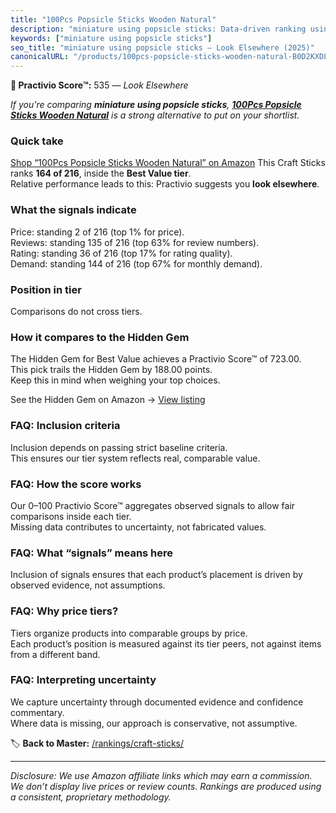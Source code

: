 ```yaml
---
title: "100Pcs Popsicle Sticks Wooden Natural"
description: "miniature using popsicle sticks: Data-driven ranking using the Practivio Score™. Positioned by quality, value, demand, findability, momentum."
keywords: ["miniature using popsicle sticks"]
seo_title: "miniature using popsicle sticks — Look Elsewhere (2025)"
canonicalURL: "/products/100pcs-popsicle-sticks-wooden-natural-B0D2KXDLGC/"
---
```


**🚫 Practivio Score™:** 535 — _Look Elsewhere_


*If you're comparing **miniature using popsicle sticks**, **[100Pcs Popsicle Sticks Wooden Natural](https://www.amazon.com/dp/B0D2KXDLGC?tag=practivio-20)** is a strong alternative to put on your shortlist.*
### Quick take
[Shop “100Pcs Popsicle Sticks Wooden Natural” on Amazon](https://www.amazon.com/dp/B0D2KXDLGC?tag=practivio-20)
This Craft Sticks ranks **164 of 216**, inside the **Best Value tier**.  
Relative performance leads to this: Practivio suggests you **look elsewhere**.

### What the signals indicate
Price: standing 2 of 216 (top 1% for price).  
Reviews: standing 135 of 216 (top 63% for review numbers).  
Rating: standing 36 of 216 (top 17% for rating quality).  
Demand: standing 144 of 216 (top 67% for monthly demand).

### Position in tier
Comparisons do not cross tiers.

### How it compares to the Hidden Gem
The Hidden Gem for Best Value achieves a Practivio Score™ of 723.00.  
This pick trails the Hidden Gem by 188.00 points.  
Keep this in mind when weighing your top choices.  

See the Hidden Gem on Amazon → [View listing](https://www.amazon.com/dp/B07MY7W5LJ?tag=practivio-20)

### FAQ: Inclusion criteria
Inclusion depends on passing strict baseline criteria.  
This ensures our tier system reflects real, comparable value.

### FAQ: How the score works
Our 0–100 Practivio Score™ aggregates observed signals to allow fair comparisons inside each tier.  
Missing data contributes to uncertainty, not fabricated values.

### FAQ: What “signals” means here
Inclusion of signals ensures that each product’s placement is driven by observed evidence, not assumptions.

### FAQ: Why price tiers?
Tiers organize products into comparable groups by price.  
Each product’s position is measured against its tier peers, not against items from a different band.

### FAQ: Interpreting uncertainty
We capture uncertainty through documented evidence and confidence commentary.  
Where data is missing, our approach is conservative, not assumptive.


🏷️ **Back to Master:** [/rankings/craft-sticks/](/rankings/craft-sticks/)

---
_Disclosure: We use Amazon affiliate links which may earn a commission. We don’t display live prices or review counts. Rankings are produced using a consistent, proprietary methodology._
